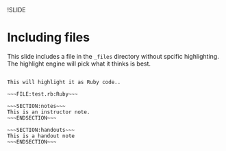 !SLIDE
# Including files

This slide includes a file in the `_files` directory without spcific highlighting.
The highlight engine will pick what it thinks is best.

~~~FILE:test.rb~~~

This will highlight it as Ruby code..

~~~FILE:test.rb:Ruby~~~

~~~SECTION:notes~~~
This is an instructor note.
~~~ENDSECTION~~~

~~~SECTION:handouts~~~
This is a handout note
~~~ENDSECTION~~~

